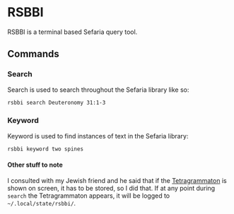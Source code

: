 # RSBBI

RSBBI is a terminal based Sefaria query tool.

## Commands
### Search
Search is used to search throughout the Sefaria library like so:
```bash
rsbbi search Deuteronomy 31:1-3
```

### Keyword
Keyword is used to find instances of text in the Sefaria library:
```bash
rsbbi keyword two spines
```

#### Other stuff to note
I consulted with my Jewish friend and he said that if the [Tetragrammaton](https://en.wikipedia.org/wiki/Tetragrammaton) is shown on screen, it has to be stored, so I did that. If at any point during `search` the Tetragrammaton appears, it will be logged to `~/.local/state/rsbbi/`.
